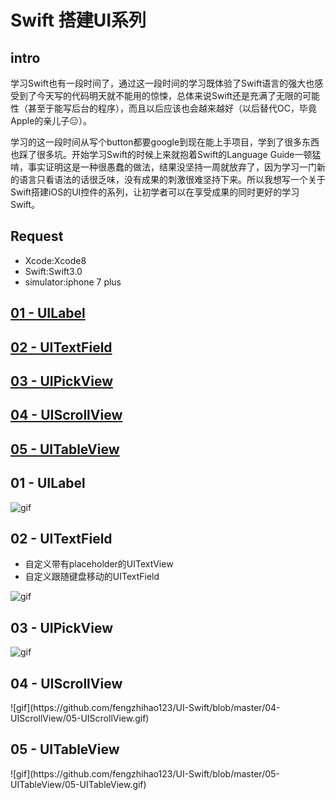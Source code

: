 
#  Swift 搭建UI系列

## intro
 学习Swift也有一段时间了，通过这一段时间的学习既体验了Swift语言的强大也感受到了今天写的代码明天就不能用的惊悚，总体来说Swift还是充满了无限的可能性（甚至于能写后台的程序），而且以后应该也会越来越好（以后替代OC，毕竟Apple的亲儿子😑）。
 
 学习的这一段时间从写个button都要google到现在能上手项目，学到了很多东西也踩了很多坑。开始学习Swift的时候上来就抱着Swift的Language Guide一顿猛啃，事实证明这是一种很愚蠢的做法，结果没坚持一周就放弃了，因为学习一门新的语言只看语法的话很乏味，没有成果的刺激很难坚持下来。所以我想写一个关于Swift搭建iOS的UI控件的系列，让初学者可以在享受成果的同时更好的学习Swift。

## Request

* Xcode:Xcode8 
* Swift:Swift3.0 
* simulator:iphone 7 plus

<h2><a href="#C1">01 - UILabel</a> </h2>
<h2><a href="#C2">02 - UITextField</a></h2>
<h2><a href="#C3">03 - UIPickView</a></h2>
<h2><a href="#C4">04 - UIScrollView</a></h2>
<h2><a href="#C5">05 - UITableView</a></h2>


<h2><a name="C1">01 - UILabel</a></h2>

![gif](https://github.com/fengzhihao123/UI-Swift/blob/master/01-LabelAndButton/01-UILabel.gif)

<h2><a name="C2">02 - UITextField</a></h2>

* 自定义带有placeholder的UITextView
* 自定义跟随键盘移动的UITextField

![gif](https://github.com/fengzhihao123/UI-Swift/blob/master/02-UITextView/02-UITextField:UITextView.gif)


<h2><a name="C3">03 - UIPickView</a></h2>

![gif](https://github.com/fengzhihao123/UI-Swift/blob/master/03-UIPickView/03-UIPickView.gif)

<h2><a name="C4">04 - UIScrollView</a></h2>
![gif](https://github.com/fengzhihao123/UI-Swift/blob/master/04-UIScrollView/05-UIScrollView.gif)

<h2><a name="C5">05 - UITableView</a></h2>
![gif](https://github.com/fengzhihao123/UI-Swift/blob/master/05-UITableView/05-UITableView.gif)
